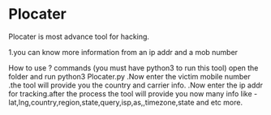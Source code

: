 # Plocater
Plocater is most advance tool for hacking.


1.you can know more information from an ip addr and a mob number

How to use ? 
commands
(you must have python3 to run this tool)
open the folder and run python3 Plocater.py
.Now enter the victim mobile number
.the tool will provide you the country and carrier info.
.Now enter the ip addr for tracking.after the process the tool will provide you now many info like - lat,lng,country,region,state,query,isp,as,,timezone,state and etc more.

